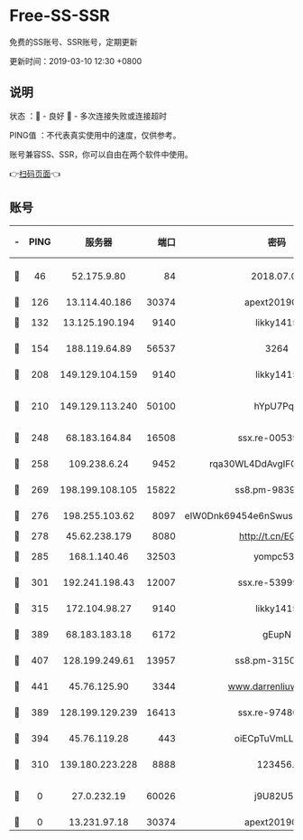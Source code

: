 # Free-SS-SSR

免费的SS账号、SSR账号，定期更新

更新时间：2019-03-10 12:30 +0800

## 说明

状态     ：🙂 - 良好 🙁 - 多次连接失败或连接超时

PING值   ：不代表真实使用中的速度，仅供参考。

账号兼容SS、SSR，你可以自由在两个软件中使用。

👉[扫码页面](https://liesauer.github.io/Free-SS-SSR/)👈

## 账号

|-|PING|服务器|端口|密码|加密方式|区域|
|:----:|:----:|:-----:|-----:|:----:|:----:|:----:|
|🙂|46|52.175.9.80|84|2018.07.07|chacha20-ietf-poly1305|HK|
|🙂|126|13.114.40.186|30374|apext2019006|chacha20|JP|
|🙂|132|13.125.190.194|9140|likky1415|aes-256-cfb|KR|
|🙂|154|188.119.64.89|56537|3264|aes-256-cfb|RU|
|🙂|208|149.129.104.159|9140|likky1415|aes-256-cfb|HK|
|🙂|210|149.129.113.240|50100|hYpU7PqP|chacha20-ietf-poly1305|CN|
|🙂|248|68.183.164.84|16508|ssx.re-00539791|aes-256-cfb|US|
|🙂|258|109.238.6.24|9452|rqa30WL4DdAvgIFG6Fs3znzTa|aes-256-cfb|FR|
|🙂|269|198.199.108.105|15822|ss8.pm-98399589|aes-256-cfb|US|
|🙂|276|198.255.103.62|8097|eIW0Dnk69454e6nSwuspv9DmS201tQ0D|aes-256-cfb|US|
|🙂|278|45.62.238.179|8080|http://t.cn/EGJIyrl|rc4-md5|CA|
|🙂|285|168.1.140.46|32503|yompc535|aes-256-cfb|AU|
|🙂|301|192.241.198.43|12007|ssx.re-53999010|aes-256-cfb|US|
|🙂|315|172.104.98.27|9140|likky1415|aes-256-cfb|JP|
|🙂|389|68.183.183.18|6172|gEupN|aes-256-cfb|SG|
|🙂|407|128.199.249.61|13957|ss8.pm-31506491|aes-256-cfb|SG|
|🙂|441|45.76.125.90|3344|www.darrenliuwei.com|aes-256-cfb|AU|
|🙂|389|128.199.129.239|16413|ssx.re-97480021|aes-256-cfb|SG|
|🙂|394|45.76.119.28|443|oiECpTuVmLLxk4Ts|aes-256-cfb|AU|
|🙁|310|139.180.223.228|8888|123456..|aes-256-cfb|JP|
|🙁|0|27.0.232.19|60026|j9U82U53|xchacha20-ietf-poly1305|HK|
|🙁|0|13.231.97.18|30374|apext2019006|chacha20|JP|
